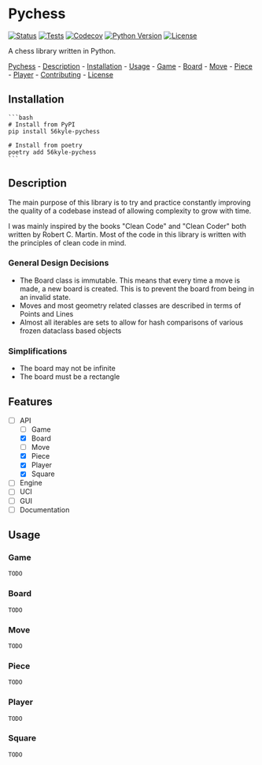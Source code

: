 
# Pychess

[![Status][status badge]][status badge]
[![Tests][github actions badge]][github actions page]
[![Codecov][codecov badge]][codecov page]
[![Python Version][python version badge]][github page]
[![License][license badge]][license]

[code of conduct]: https://github.com/56kyle/pychess/blob/master/CODE_OF_CONDUCT.md
[codecov badge]: https://codecov.io/gh/56kyle/pychess/branch/master/graph/badge.svg?token=0QDENTNTN7
[codecov page]: https://app.codecov.io/gh/56kyle/pychess/branch/master
[contributor covenant badge]: https://img.shields.io/badge/Contributor%20Covenant-2.1-4baaaa.svg
[github actions badge]: https://github.com/56kyle/pychess/workflows/Tests/badge.svg
[github actions page]: https://github.com/56kyle/pychess/actions?workflow=Tests
[github page]: https://github.com/56kyle/pychess
[license badge]: https://img.shields.io/github/license/56kyle/pychess
[license]: https://opensource.org/licenses/MIT
[python version badge]: https://img.shields.io/pypi/pyversions/56kyle-pychess
[status badge]: https://img.shields.io/pypi/status/56kyle-pychess

A chess library written in Python.


[Pychess](#Pychess)
    - [Description](#Description)
    - [Installation](#Installation)
    - [Usage](#Usage)
        - [Game](#Game)
        - [Board](#Board)
        - [Move](#Move)
        - [Piece](#Piece)
        - [Player](#Player)
    - [Contributing](#Contributing)
    - [License](#License)


## Installation
    
    ```bash
    # Install from PyPI
    pip install 56kyle-pychess

    # Install from poetry
    poetry add 56kyle-pychess
    ```

## Description
The main purpose of this library is to try and practice constantly improving the quality of a codebase instead of allowing complexity to grow with time.

I was mainly inspired by the books "Clean Code" and "Clean Coder" both written by Robert C. Martin. Most of the code in this library is written with the principles of clean code in mind.

### General Design Decisions
- The Board class is immutable. This means that every time a move is made, a new board is created. This is to prevent the board from being in an invalid state.
- Moves and most geometry related classes are described in terms of Points and Lines
- Almost all iterables are sets to allow for hash comparisons of various frozen dataclass based objects

### Simplifications
- The board may not be infinite
- The board must be a rectangle


## Features
- [ ] API
    - [ ] Game
    - [x] Board
    - [ ] Move
    - [x] Piece
    - [x] Player
    - [x] Square
- [ ] Engine
- [ ] UCI
- [ ] GUI
- [ ] Documentation

## Usage
### Game
    TODO
### Board
    TODO
### Move
    TODO
### Piece
    TODO
### Player
    TODO
### Square
    TODO
    


    



